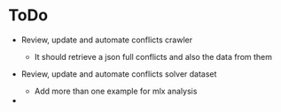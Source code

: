 # ToDo

- Review, update and automate conflicts crawler
    - It should retrieve a json full conflicts and also the data from them

- Review, update and automate conflicts solver dataset
    - Add more than one example for mlx analysis

- 